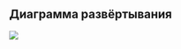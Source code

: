 ## Диаграмма развёртывания

![](https://github.com/nastazys/trtpo-project-mygifts/blob/master/Documents/Diagrams/SequenceDio/1.PNG)


